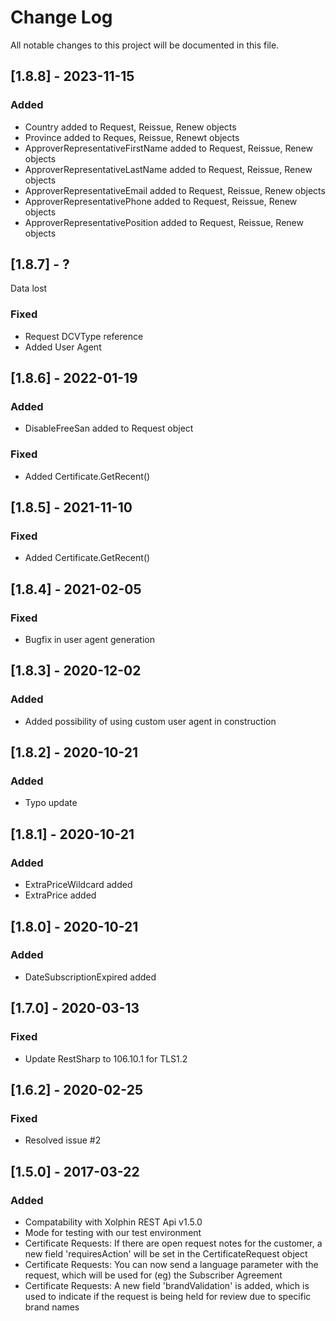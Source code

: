 # Change Log
All notable changes to this project will be documented in this file.

## [1.8.8] - 2023-11-15
### Added
- Country added to Request, Reissue, Renew objects
- Province added to Reques, Reissue, Renewt objects
- ApproverRepresentativeFirstName added to Request, Reissue, Renew objects
- ApproverRepresentativeLastName added to Request, Reissue, Renew objects
- ApproverRepresentativeEmail added to Request, Reissue, Renew objects
- ApproverRepresentativePhone added to Request, Reissue, Renew objects
- ApproverRepresentativePosition added to Request, Reissue, Renew objects

## [1.8.7] - ?
Data lost

### Fixed
- Request DCVType reference 
- Added User Agent

## [1.8.6] - 2022-01-19
### Added
- DisableFreeSan added to Request object

### Fixed
- Added Certificate.GetRecent() 

## [1.8.5] - 2021-11-10
### Fixed
- Added Certificate.GetRecent() 

## [1.8.4] - 2021-02-05
### Fixed
- Bugfix in user agent generation

## [1.8.3] - 2020-12-02
### Added
- Added possibility of using custom user agent in construction

## [1.8.2] - 2020-10-21
### Added
- Typo update

## [1.8.1] - 2020-10-21
### Added
- ExtraPriceWildcard added
- ExtraPrice added

## [1.8.0] - 2020-10-21
### Added
- DateSubscriptionExpired added

## [1.7.0] - 2020-03-13
### Fixed
- Update RestSharp to 106.10.1 for TLS1.2

## [1.6.2] - 2020-02-25
### Fixed
- Resolved issue #2

## [1.5.0] - 2017-03-22
### Added
- Compatability with Xolphin REST Api v1.5.0
- Mode for testing with our test environment
- Certificate Requests: If there are open request notes for the customer, a new field 'requiresAction' will be set in the CertificateRequest object
- Certificate Requests: You can now send a language parameter with the request, which will be used for (eg) the Subscriber Agreement
- Certificate Requests: A new field 'brandValidation' is added, which is used to indicate if the request is being held for review due to specific brand names
